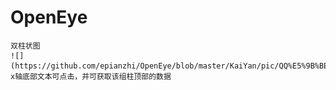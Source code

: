 # OpenEye
    双柱状图
    ![](https://github.com/epianzhi/OpenEye/blob/master/KaiYan/pic/QQ%E5%9B%BE%E7%89%8720180608113956.jpg)
    x轴底部文本可点击，并可获取该组柱顶部的数据
